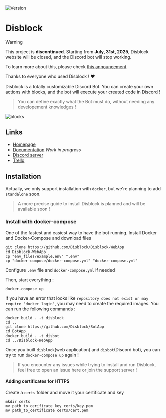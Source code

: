 ![Version](https://img.shields.io/github/package-json/v/Disblock/WebApp/master?color=green&label=Version)
# Disblock

> [!WARNING]
> This project is **discontinued**.
> Starting from **July, 31st, 2025**, Disblock website will be closed, and the Discord bot will stop working.
>
> To learn more about this, please check [this announcement](END_MESSAGE.md).
>
> Thanks to everyone who used Disblock ! ❤️

Disblock is a totally customizable Discord Bot.
You can create your own actions with blocks, and the bot will execute your created code in Discord !

> You can define exactly what the Bot must do, without needing any developement knowledges !

![blocks](https://user-images.githubusercontent.com/75009579/191807918-dcbf51f5-7be4-4e93-a6e2-f485164fba68.jpg)



## Links

- [Homepage](https://disblock.xyz/)
- [Documentation](https://docs.disblock.xyz/) *Work in progress*
- [Discord server](https://discord.gg/4b6j3UBKWp)
- [Trello](https://trello.com/b/rhMRsf4I/development)

## Installation

Actually, we only support installation with `docker`, but we're planning to add `standalone` soon.

> A more precise guide to install Disblock is planned and will be available soon !

### Install with docker-compose
One of the fastest and easiest way to have the bot running.
Install Docker and Docker-Compose and download files
```
git clone https://github.com/Disblock/Disblock-WebApp
cd Disblock-WebApp
cp "env_files/example.env" ".env"
cp "docker-compose/docker-compose.yml" "docker-compose.yml"
```
Configure  `.env` file and `docker-compose.yml` if needed

Then, start everything :
```
docker-compose up
```
If you have an error that looks like `repository does not exist or may require 'docker login'`, you may need to create the required images. You can run the following commands :
```
docker build . -t disblock
cd ..
git clone https://github.com/Disblock/BotApp
cd BotApp
docker build . -t disbot
cd ../Disblock-WebApp
```
Once you built `disblock`(web application) and `disbot`(Discord bot), you can try to run `docker-compose up` again !

> If you encounter any issues while trying to install and run Disblock, feel free to open an issue here or join the support server !

#### Adding certificates for HTTPS
Create a `certs` folder and move it your certificate and key
```
mkdir certs
mv path_to_cerificate_key certs/key.pem
mv path_to_certificate certs/cert.pem
```
